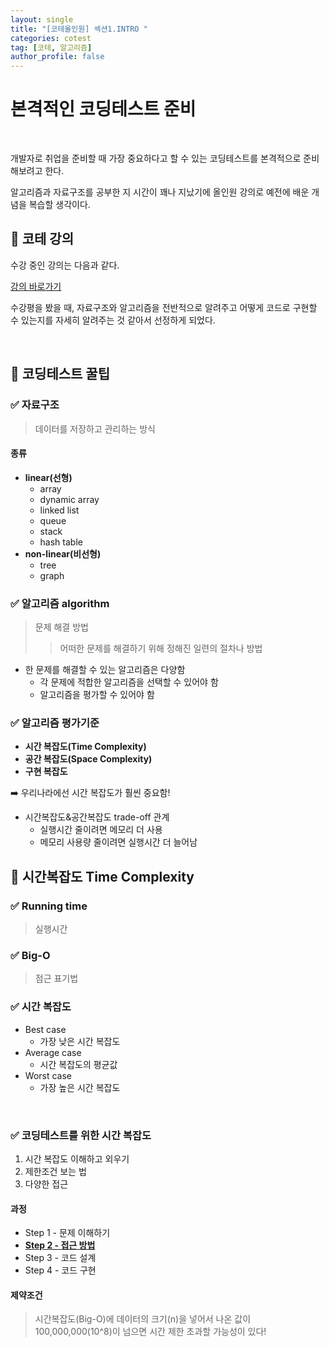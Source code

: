 ```yaml
---
layout: single
title: "[코테올인원] 섹션1.INTRO "
categories: cotest
tag: [코테, 알고리즘]
author_profile: false
---
```




# 본격적인 코딩테스트 준비

&nbsp;

개발자로 취업을 준비할 때 가장 중요하다고 할 수 있는 코딩테스트를 본격적으로 준비해보려고 한다.

알고리즘과 자료구조를 공부한 지 시간이 꽤나 지났기에 올인원 강의로 예전에 배운 개념을 복습할 생각이다.



## 🏁 코테 강의

수강 중인 강의는 다음과 같다.

[강의 바로가기](https://www.inflearn.com/course/%EC%BD%94%EB%94%A9%ED%85%8C%EC%8A%A4%ED%8A%B8-%EC%9E%85%EB%AC%B8-%ED%8C%8C%EC%9D%B4%EC%8D%AC/dashboard)



수강평을 봤을 때, 자료구조와 알고리즘을 전반적으로 알려주고 어떻게 코드로 구현할 수 있는지를 자세히 알려주는 것 같아서 선정하게 되었다. 



&nbsp;



## 🏁 코딩테스트 꿀팁

### ✅ 자료구조

> 데이터를 저장하고 관리하는 방식



#### 종류

- **linear(선형)**
  - array
  - dynamic array
  - linked list
  - queue
  - stack
  - hash table
- **non-linear(비선형)**
  - tree
  - graph



### ✅ 알고리즘 algorithm

> 문제 해결 방법
>
> > 어떠한 문제를 해결하기 위해 정해진 일련의 절차나 방법



- 한 문제를 해결할 수 있는 알고리즘은 다양함
  - 각 문제에 적합한 알고리즘을 선택할 수 있어야 함
  - 알고리즘을 평가할 수 있어야 함





### ✅ 알고리즘 평가기준

- **시간 복잡도(Time Complexity)**
- **공간 복잡도(Space Complexity)**
- **구현 복잡도**



➡️ 우리나라에선 시간 복잡도가 훨씬 중요함!



- 시간복잡도&공간복잡도 trade-off 관계
  - 실행시간 줄이려면 메모리 더 사용
  - 메모리 사용량 줄이려면 실행시간 더 늘어남



## 🏁 시간복잡도 Time Complexity

### ✅ Running time

> 실행시간





### ✅ Big-O

> 점근 표기법





### ✅ 시간 복잡도

- Best case
  - 가장 낮은 시간 복잡도
- Average case
  - 시간 복잡도의 평균값
- Worst case
  - 가장 높은 시간 복잡도



&nbsp;



### ✅ 코딩테스트를 위한 시간 복잡도

1. 시간 복잡도 이해하고 외우기
2. 제한조건 보는 법
3. 다양한 접근



#### 과정

- Step 1 - 문제 이해하기
- **<u>Step 2 - 접근 방법</u>**
- Step 3 - 코드 설계
- Step 4 - 코드 구현



#### 제약조건

> 시간복잡도(Big-O)에 데이터의 크기(n)을 넣어서 나온 값이 100,000,000(10^8)이 넘으면 시간 제한 초과할 가능성이 있다!














